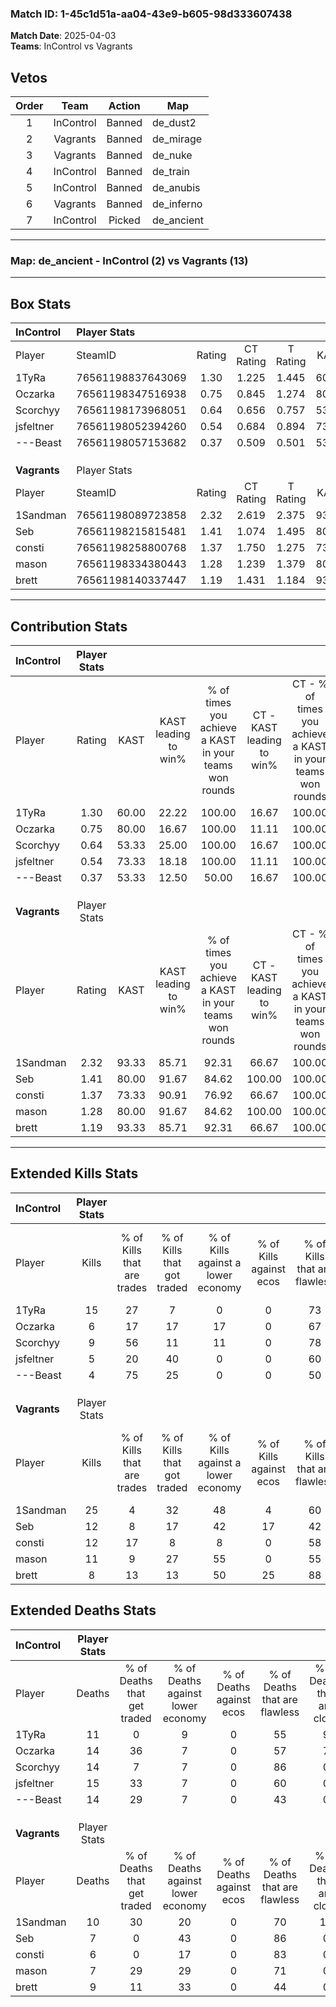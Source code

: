 ### Match ID: 1-45c1d51a-aa04-43e9-b605-98d333607438  
**Match Date**: 2025-04-03  
**Teams**: InControl vs Vagrants  

## Vetos  

| Order | Team | Action | Map |
| :---: | :--: | :----: | --- |
| 1 | InControl | Banned | de_dust2 |
| 2 | Vagrants | Banned | de_mirage |
| 3 | Vagrants | Banned | de_nuke |
| 4 | InControl | Banned | de_train |
| 5 | InControl | Banned | de_anubis |
| 6 | Vagrants | Banned | de_inferno |
| 7 | InControl | Picked | de_ancient |

---  

### **Map**: de_ancient - InControl (2) vs Vagrants (13)  
---  

## Box Stats  

| **InControl** | Player Stats      |        |           |          |       |       |       |         |        |      |     |
| :- | :- | :-: | :-: | :-: | :-: | :-: | :-: | :-: | :-: | :-: | :-: |
| Player        | SteamID           | Rating | CT Rating | T Rating | KAST  |  ADR  | Kills | Assists | Deaths | K/D  | HS% |
| 1TyRa         | 76561198837643069 |  1.30  |   1.225   |  1.445   | 60.00 | 97.4  |  15   |    3    |   11   | 1.36 | 73  |
| Oczarka       | 76561198347516938 |  0.75  |   0.845   |  1.274   | 80.00 | 68.4  |   6   |    6    |   14   | 0.43 | 50  |
| Scorchyy      | 76561198173968051 |  0.64  |   0.656   |  0.757   | 53.33 | 50.5  |   9   |    1    |   14   | 0.64 | 33  |
| jsfeltner     | 76561198052394260 |  0.54  |   0.684   |  0.894   | 73.33 | 54.1  |   5   |    3    |   15   | 0.33 | 60  |
| ---Beast      | 76561198057153682 |  0.37  |   0.509   |  0.501   | 53.33 | 48.3  |   4   |    4    |   14   | 0.29 | 50  |
|               |                   |        |           |          |       |       |       |         |        |      |     |
|               |                   |        |           |          |       |       |       |         |        |      |     |
|               |                   |        |           |          |       |       |       |         |        |      |     |
| **Vagrants**  | Player Stats      |        |           |          |       |       |       |         |        |      |     |
| Player        | SteamID           | Rating | CT Rating | T Rating | KAST  |  ADR  | Kills | Assists | Deaths | K/D  | HS% |
| 1Sandman      | 76561198089723858 |  2.32  |   2.619   |  2.375   | 93.33 | 150.9 |  25   |    1    |   10   | 2.50 | 52  |
| Seb           | 76561198215815481 |  1.41  |   1.074   |  1.495   | 80.00 | 85.8  |  12   |    7    |   7    | 1.71 | 33  |
| consti        | 76561198258800768 |  1.37  |   1.750   |  1.275   | 73.33 | 83.9  |  12   |    4    |   6    | 2.00 | 58  |
| mason         | 76561198334380443 |  1.28  |   1.239   |  1.379   | 80.00 | 71.4  |  11   |    3    |   7    | 1.57 | 36  |
| brett         | 76561198140337447 |  1.19  |   1.431   |  1.184   | 93.33 | 79.1  |   8   |    8    |   9    | 0.89 | 37  |
---  

## Contribution Stats  

| **InControl** | Player Stats |       |                      |                                                        |                           |                                                             |                          |                                                            |
| :- | :-: | :-: | :-: | :-: | :-: | :-: | :-: | :-: |
| Player        |    Rating    | KAST  | KAST leading to win% | % of times you achieve a KAST in your teams won rounds | CT - KAST leading to win% | CT - % of times you achieve a KAST in your teams won rounds | T - KAST leading to win% | T - % of times you achieve a KAST in your teams won rounds |
| 1TyRa         |     1.30     | 60.00 |        22.22         |                         100.00                         |           16.67           |                           100.00                            |          33.33           |                           100.00                           |
| Oczarka       |     0.75     | 80.00 |        16.67         |                         100.00                         |           11.11           |                           100.00                            |          33.33           |                           100.00                           |
| Scorchyy      |     0.64     | 53.33 |        25.00         |                         100.00                         |           16.67           |                           100.00                            |          50.00           |                           100.00                           |
| jsfeltner     |     0.54     | 73.33 |        18.18         |                         100.00                         |           11.11           |                           100.00                            |          50.00           |                           100.00                           |
| ---Beast      |     0.37     | 53.33 |        12.50         |                         50.00                          |           16.67           |                           100.00                            |           0.00           |                            0.00                            |
|               |              |       |                      |                                                        |                           |                                                             |                          |                                                            |
|               |              |       |                      |                                                        |                           |                                                             |                          |                                                            |
|               |              |       |                      |                                                        |                           |                                                             |                          |                                                            |
| **Vagrants**  | Player Stats |       |                      |                                                        |                           |                                                             |                          |                                                            |
| Player        |    Rating    | KAST  | KAST leading to win% | % of times you achieve a KAST in your teams won rounds | CT - KAST leading to win% | CT - % of times you achieve a KAST in your teams won rounds | T - KAST leading to win% | T - % of times you achieve a KAST in your teams won rounds |
| 1Sandman      |     2.32     | 93.33 |        85.71         |                         92.31                          |           66.67           |                           100.00                            |          90.91           |                           90.91                            |
| Seb           |     1.41     | 80.00 |        91.67         |                         84.62                          |          100.00           |                           100.00                            |          90.00           |                           81.82                            |
| consti        |     1.37     | 73.33 |        90.91         |                         76.92                          |           66.67           |                           100.00                            |          100.00          |                           72.73                            |
| mason         |     1.28     | 80.00 |        91.67         |                         84.62                          |          100.00           |                           100.00                            |          90.00           |                           81.82                            |
| brett         |     1.19     | 93.33 |        85.71         |                         92.31                          |           66.67           |                           100.00                            |          90.91           |                           90.91                            |
---  

## Extended Kills Stats  

| **InControl** | Player Stats |                            |                            |                                    |                         |                              |                                 |                                       |                    |           |
| :- | :-: | :-: | :-: | :-: | :-: | :-: | :-: | :-: | :-: | :-: |
| Player        |    Kills     | % of Kills that are trades | % of Kills that got traded | % of Kills against a lower economy | % of Kills against ecos | % of Kills that are flawless | % of Kills that are close duels | % of Kills that are assisted by flash | Pistol Round Kills | AWP Kills |
| 1TyRa         |      15      |             27             |             7              |                 0                  |            0            |              73              |                0                |                   0                   |         5          |     0     |
| Oczarka       |      6       |             17             |             17             |                 17                 |            0            |              67              |                0                |                   0                   |         3          |     0     |
| Scorchyy      |      9       |             56             |             11             |                 11                 |            0            |              78              |               11                |                   0                   |         1          |     3     |
| jsfeltner     |      5       |             20             |             40             |                 0                  |            0            |              60              |                0                |                   0                   |         1          |     0     |
| ---Beast      |      4       |             75             |             25             |                 0                  |            0            |              50              |                0                |                   0                   |         0          |     0     |
|               |              |                            |                            |                                    |                         |                              |                                 |                                       |                    |           |
|               |              |                            |                            |                                    |                         |                              |                                 |                                       |                    |           |
|               |              |                            |                            |                                    |                         |                              |                                 |                                       |                    |           |
| **Vagrants**  | Player Stats |                            |                            |                                    |                         |                              |                                 |                                       |                    |           |
| Player        |    Kills     | % of Kills that are trades | % of Kills that got traded | % of Kills against a lower economy | % of Kills against ecos | % of Kills that are flawless | % of Kills that are close duels | % of Kills that are assisted by flash | Pistol Round Kills | AWP Kills |
| 1Sandman      |      25      |             4              |             32             |                 48                 |            4            |              60              |                0                |                  16                   |         1          |     0     |
| Seb           |      12      |             8              |             17             |                 42                 |           17            |              42              |               17                |                   0                   |         0          |     0     |
| consti        |      12      |             17             |             8              |                 8                  |            0            |              58              |                0                |                   0                   |         4          |     6     |
| mason         |      11      |             9              |             27             |                 55                 |            0            |              55              |                0                |                   9                   |         0          |     0     |
| brett         |      8       |             13             |             13             |                 50                 |           25            |              88              |                0                |                  13                   |         2          |     0     |
## Extended Deaths Stats  

| **InControl** | Player Stats |                             |                                   |                          |                               |                            |                           |               |
| :- | :-: | :-: | :-: | :-: | :-: | :-: | :-: | :-: |
| Player        |    Deaths    | % of Deaths that get traded | % of Deaths against lower economy | % of Deaths against ecos | % of Deaths that are flawless | % of Deaths that are close | % of Deaths while blinded | Deaths to AWP |
| 1TyRa         |      11      |              0              |                 9                 |            0             |              55               |             9              |            18             |       2       |
| Oczarka       |      14      |             36              |                 7                 |            0             |              57               |             7              |            14             |       1       |
| Scorchyy      |      14      |              7              |                 7                 |            0             |              86               |             0              |             0             |       1       |
| jsfeltner     |      15      |             33              |                 7                 |            0             |              60               |             0              |             7             |       1       |
| ---Beast      |      14      |             29              |                 7                 |            0             |              43               |             0              |             7             |       1       |
|               |              |                             |                                   |                          |                               |                            |                           |               |
|               |              |                             |                                   |                          |                               |                            |                           |               |
|               |              |                             |                                   |                          |                               |                            |                           |               |
| **Vagrants**  | Player Stats |                             |                                   |                          |                               |                            |                           |               |
| Player        |    Deaths    | % of Deaths that get traded | % of Deaths against lower economy | % of Deaths against ecos | % of Deaths that are flawless | % of Deaths that are close | % of Deaths while blinded | Deaths to AWP |
| 1Sandman      |      10      |             30              |                20                 |            0             |              70               |             10             |             0             |       1       |
| Seb           |      7       |              0              |                43                 |            0             |              86               |             0              |             0             |       1       |
| consti        |      6       |              0              |                17                 |            0             |              83               |             0              |             0             |       1       |
| mason         |      7       |             29              |                29                 |            0             |              71               |             0              |             0             |       0       |
| brett         |      9       |             11              |                33                 |            0             |              44               |             0              |             0             |       0       |
